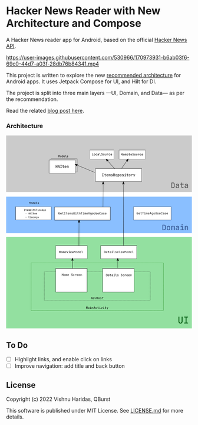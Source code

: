 # Hacker News Reader with New Architecture and Compose

A Hacker News reader app for Android, based on the official [Hacker News API](https://github.com/HackerNews/API).

https://user-images.githubusercontent.com/530966/170973931-b6ab03f6-69c0-44d7-a03f-28db76b84341.mp4

This project is written to explore the new [recommended architecture](https://developer.android.com/jetpack/guide) for Android apps. It uses Jetpack Compose for UI, and Hilt for DI. 

The project is split into three main layers —UI, Domain, and Data— as per the recommendation.

Read the related [blog post here](https://blog.qburst.com/2022/05/exploring-the-new-architecture-for-android-apps/).

### Architecture

![Architecture](media/architecture.png "Architecture")

## To Do

  - [ ] Highlight links, and enable click on links
  - [ ] Improve navigation: add title and back button

## License

Copyright (c) 2022 Vishnu Haridas, QBurst

This software is published under MIT License. See [LICENSE.md](LICENSE.md) for more details.
